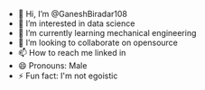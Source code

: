 - 👋 Hi, I’m @GaneshBiradar108
- 👀 I’m interested in data science
- 🌱 I’m currently learning mechanical engineering
- 💞️ I’m looking to collaborate on opensource
- 📫 How to reach me linked in
- 😄 Pronouns: Male
- ⚡ Fun fact: I'm not egoistic

<!---
GaneshBiradar108/GaneshBiradar108 is a ✨ special ✨ repository because its `README.md` (this file) appears on your GitHub profile.
You can click the Preview link to take a look at your changes.
--->
